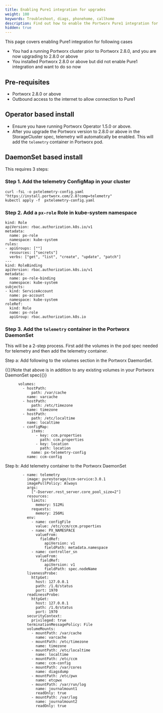 ```yaml
---
title: Enabling Pure1 integration for upgrades
weight: 100
keywords: Troubleshoot, diags, phonehome, callhome
description: Find out how to enable the Portworx Pure1 integration for clusters that were created before Portworx 2.8.0
hidden: true
---
```


This page covers enabling Pure1 integration for following cases

* You had a running Portworx cluster prior to Portworx 2.8.0, and you are now upgrading to 2.8.0 or above
* You installed Portworx 2.8.0 or above but did not enable Pure1 integration and want to do so now

## Pre-requisites

* Portworx 2.8.0 or above
* Outbound access to the internet to allow connection to Pure1

## Operator based install

* Ensure you have running Portworx Operator 1.5.0 or above.
* After you upgrade the Portworx version to 2.8.0 or above in the StorageCluster spec, telemetry will automatically be enabled. This will add the `telemetry` container in Portworx pod.

## DaemonSet based install

This requires 3 steps:

### Step 1. Add the telemetry ConfigMap in your cluster

```text
curl -fsL -o pxtelemetry-config.yaml "https://install.portworx.com/2.8?comp=telemetry"
kubectl apply -f  pxtelemetry-config.yaml
```

### Step 2. Add a `px-role` Role in kube-system namespace

```text
kind: Role
apiVersion: rbac.authorization.k8s.io/v1
metadata:
  name: px-role
  namespace: kube-system
rules:
- apiGroups: [""]
  resources: ["secrets"]
  verbs: ["get", "list", "create", "update", "patch"]
---
kind: RoleBinding
apiVersion: rbac.authorization.k8s.io/v1
metadata:
  name: px-role-binding
  namespace: kube-system
subjects:
- kind: ServiceAccount
  name: px-account
  namespace: kube-system
roleRef:
  kind: Role
  name: px-role
  apiGroup: rbac.authorization.k8s.io
```

### Step 3. Add the `telemetry` container in the Portworx DaemonSet

This will be a 2-step process. First add the volumes in the pod spec needed for telemetry and then add the telemetry container.

Step a: Add following to the volumes section in the Portworx DaemonSet.

{{<info>}}Note that above is in addition to any existing volumes in your Portworx DaemonSet spec{{</info>}}

```text
      volumes:
        - hostPath:
            path: /var/cache
          name: varcache
        - hostPath:
            path: /etc/timezone
          name: timezone
        - hostPath:
            path: /etc/localtime
          name: localtime
        - configMap:
            items:
              - key: ccm.properties
                path: ccm.properties
              - key: location
                path: location
            name: px-telemetry-config
          name: ccm-config
```

Step b: Add telemetry container to the Portworx DaemonSet

```text
        - name: telemetry
          image: purestorage/ccm-service:3.0.1
          imagePullPolicy: Always
          args:
            ["-Dserver.rest_server.core_pool_size=2"]
          resources:
            limits:
              memory: 512Mi
            requests:
              memory: 256Mi
          env:
            - name: configFile
              value: /etc/ccm/ccm.properties
            - name: PX_NAMESPACE
              valueFrom:
                fieldRef:
                  apiVersion: v1
                  fieldPath: metadata.namespace
            - name: controller_sn
              valueFrom:
                fieldRef:
                  apiVersion: v1
                  fieldPath: spec.nodeName
          livenessProbe:
            httpGet:
              host: 127.0.0.1
              path: /1.0/status
              port: 1970
          readinessProbe:
            httpGet:
              host: 127.0.0.1
              path: /1.0/status
              port: 1970
          securityContext:
            privileged: true
          terminationMessagePolicy: File
          volumeMounts:
            - mountPath: /var/cache
              name: varcache
            - mountPath: /etc/timezone
              name: timezone
            - mountPath: /etc/localtime
              name: localtime
            - mountPath: /etc/ccm
              name: ccm-config
            - mountPath: /var/cores
              name: diagsdump
            - mountPath: /etc/pwx
              name: etcpwx
            - mountPath: /var/run/log
              name: journalmount1
              readOnly: true
            - mountPath: /var/log
              name: journalmount2
              readOnly: true
```